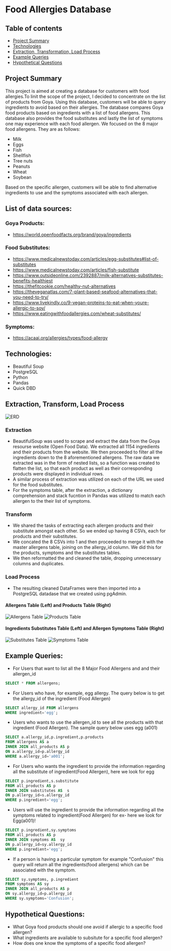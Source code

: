 # Food Allergies Database

## Table of contents
- [Project Summary](https://github.com/Andyjag91/Allergens-in-Goya-Food-Products-/blob/main/README.md#project-summary)
- [Technologies](https://github.com/Andyjag91/Allergens-in-Goya-Food-Products-/blob/main/README.md#technologies)
- [Extraction, Transformation, Load Process](https://github.com/Andyjag91/Allergens-in-Goya-Food-Products-/blob/main/README.md#extraction-transform-load-process)
- [Example Queries](https://github.com/Andyjag91/Allergens-in-Goya-Food-Products-/blob/main/README.md#example-queries)
- [Hypothetical Questions](https://github.com/Andyjag91/Allergens-in-Goya-Food-Products-/blob/main/README.md#hypothetical-questions)


## Project Summary

This project is aimed at creating a database for customers with food allergies.To linit the scope of the project, I decided to concentrate on the list of products from Goya. Using this database, customers will be able to query ingredients to avoid based on their allergies.  The database compares Goya food products based on ingredients with a list of food allergens. This database also provides the food substitutes and lastly the list of symptoms one may experience with each food allergen. We focused on the 8 major food allergens. They are as follows:
 - Milk 
 - Eggs
 - Fish
 - Shellfish 
 - Tree nuts
 - Peanuts
 - Wheat 
 - Soybean

Based on the specific allergen, customers will be able to find alternative ingredients to use and the symptoms associated with each allergen.

## List of data sources:
### Goya Products:
 - https://world.openfoodfacts.org/brand/goya/ingredients

### Food Substitutes:
 - https://www.medicalnewstoday.com/articles/egg-substitutes#list-of-substitutes
 - https://www.medicalnewstoday.com/articles/fish-substitute 
 - https://www.outsideonline.com/2392887/milk-alternatives-substitutes-benefits-healthiest
 - https://thefitcookie.com/healthy-nut-alternatives
 - https://theveganatlas.com/7-plant-based-seafood-alternatives-that-you-need-to-try/ 
 - https://www.livekindly.co/9-vegan-proteins-to-eat-when-youre-allergic-to-soy/ 
 - https://www.eatingwithfoodallergies.com/wheat-substitutes/

### Symptoms:
 - https://acaai.org/allergies/types/food-allergy

## Technologies:
 - Beautiful Soup
 - PostgreSQL
 - Python
 - Pandas
 - Quick DBD

## Extraction, Transform, Load Process
![ERD](https://github.com/Andyjag91/Allergens-in-Goya-Food-Products-/blob/main/images/QuickDBD-export%20(1).png)

### Extraction
 - BeautifulSoup was used to scrape and extract the data from the Goya resourse website (Open Food Data). We extracted all 1154 ingredients and their products from the website. We then proceeded to filter all the ingredients down to the 8 aforementioned allergens. The raw data we extracted was in the form of nested lists, so a function was created to flatten the list, so that each product as well as their corresponding products were displayed in individual rows.
 - A similar process of extraction was utilized on each of the URL we used for the food substitutes.
 - For the symptoms table, after the extraction, a dictionary comprehension and stack fucntion in Pandas was utilized to match each allergen to the their list of symptoms.

### Transform
 - We shared the tasks of extracting each allergen products and their substitute amongst each other. So we ended up having 8 CSVs, each for products and their substitutes.
 - We concated the 8 CSVs into 1 and then proceeded to merge it with the master allergens table, joining on the allergy_id column. We did this for the products, symptoms and the substitutes tables.
 - We then reformatted the and cleaned the table, dropping unnecessary columns and duplicates.

### Load Process
- The resulting cleaned DataFrames were then imported into a PostgreSQL datadase that we created using pgAdmin.

#### Allergens Table (Left) and Products Table (Right)
![Allergens Table](https://github.com/Andyjag91/Allergens-in-Goya-Food-Products-/blob/main/images/allergens_table.png) ![Products Table](https://github.com/Andyjag91/Allergens-in-Goya-Food-Products-/blob/main/images/products_table.png) 

#### Ingredients Substitutes Table (Left) and Allergen Symptoms Table (Right)
![Substitutes Table](https://github.com/Andyjag91/Allergens-in-Goya-Food-Products-/blob/main/images/substitutes_table.png) ![Symptoms Table](https://github.com/Andyjag91/Allergens-in-Goya-Food-Products-/blob/main/images/symptoms_table.png)

## Example Queries:
 - For Users that want to list all the 8 Major Food Allergens and and their allergen_id
```sql
SELECT * FROM allergens;
```
 - For Users who have, for example, egg allergy. The query below is to get the allergy_id of the ingredient (Food Allergen)
```sql
SELECT allergy_id FROM allergens
WHERE ingredient='egg';
```
 - Users who wants to use the allergen_id to see all the products with that ingredient (Food Allergen). The sample query below uses egg (a001) 
```sql
SELECT a.allergy_id,p.ingredient,p.products
FROM allergens AS a
INNER JOIN all_products AS p
ON a.allergy_id=p.allergy_id
WHERE a.allergy_id='a001';
```
 - For Users who wants the ingredient to provide the information regarding all the substitute of ingredient(Food Allergen), here we look for egg 
```sql
SELECT p.ingredient,s.substitute
FROM all_products AS p
INNER JOIN substitutes AS  s
ON p.allergy_id=s.allergy_id
WHERE p.ingredient='egg';
```
 - Users will use the ingredient to provide the information regarding all the symptoms related to ingredient(Food Allergen) for ex- here we look for Egg(a001)!
```sql
SELECT p.ingredient,sy.symptoms
FROM all_products AS p
INNER JOIN symptoms AS  sy
ON p.allergy_id=sy.allergy_id
WHERE p.ingredient='egg';
```
 - If a person is having a particular symptom for example "Confusion" this query will return all the ingredients(food allergens) which can be associated with the symptom. 
```sql
SELECT sy.symptoms, p.ingredient
FROM symptoms AS sy
INNER JOIN all_products AS p
ON sy.allergy_id=p.allergy_id
WHERE sy.symptoms='Confusion';
```

## Hypothetical Questions:
 - What Goya food products should one avoid if allergic to a specific food allergen?
 - What ingredients are available to subsitute for a specific food allergen?
 - How does one know the symptoms of a specific food allergen?
 

